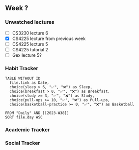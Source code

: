 Week ?
---

### Unwatched lectures
- [ ] CS3230 lecture 6
- [x] CS4225 lecture from previous week
- [ ] CS4225 lecture 5
- [ ] CS4225 tutorial 2
- [ ] Gex lecture 5?

### Habit Tracker

```dataview
TABLE WITHOUT ID
  file.link as Date,
  choice(sleep > 6, "✅", "❌") as Sleep,
  choice(breakfast > 0, "✅", "❌") as Breakfast,
  choice(study >= 3, "✅", "❌") as Study,
  choice(pull-ups >= 10, "✅", "❌") as Pull-ups,
  choice(basketball-practice >= 0, "✅", "❌") as Basketball
  
FROM "Daily" AND [[2023-W38]]
SORT file.day ASC
```

### Academic Tracker


### Social Tracker

